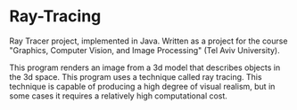 # Ray-Tracing

Ray Tracer project, implemented in Java. Written as a project for the course "Graphics, Computer Vision, and Image Processing" (Tel Aviv University).

This program renders an image from a 3d model that describes objects in the 3d space. This program uses a technique called ray tracing. This technique is capable of producing a high degree of visual realism, but in some cases it requires a relatively high computational cost.
